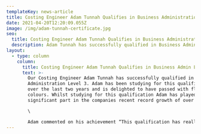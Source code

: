 ```yaml
---
templateKey: news-article
title: Costing Engineer Adam Tunnah Qualifies in Business Administration Level 3
date: 2021-04-20T12:20:09.055Z
image: /img/adam-tunnah-certificate.jpg
seo:
  title: Costing Engineer Adam Tunnah Qualifies in Business Administration Level 3
  description: Adam Tunnah has successfully qualified in Business Administration Level 3
layout:
  - type: column
    column:
      title: Costing Engineer Adam Tunnah Qualifies in Business Admin Level 3
      text: >-
        Our Costing Engineer Adam Tunnah has successfully qualified in Business
        Administration Level 3. Adam has been studying for this qualification
        over the last two years and is delighted to have passed with flying
        colours. Whilst studying for this qualification Adam has played a
        significant part in the companies recent record growth of over 20%.\

        \

        Adam commented on his achievement “This qualification has really helped develop my general business knowledge and has helped me understand different parts about business from Marketing to Sales and Accounts."
---
```

